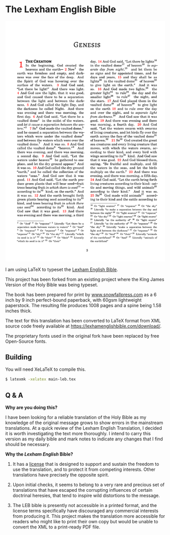 The Lexham English Bible
====================

![In the beginning God created the heavens and the earth](preview.png?raw=true)

I am using LaTeX to typeset the [Lexham English Bible](https://lexhamenglishbible.com/).

This project has been forked from an existing project where the King James Version of the Holy Bible was being typeset.

The book has been prepared for print by www.snowfallpress.com as a 6 inch by 9 inch perfect-bound paperback, with 60gsm lightweight paperstock. The resulting file produces 1008 pages and a spine being 1.58 inches thick.

The text for this translation has been converted to LaTeX format from XML source code freely available at https://lexhamenglishbible.com/download/.

The proprietary fonts used in the original fork have been replaced by free Open-Source fonts.

Building
--------

You will need XeLaTeX to compile this. 

```bash
$ latexmk -xelatex main-leb.tex
```

Q & A
-----

**Why are you doing this?**

I have been looking for a reliable translation of the Holy Bible as my knowledge of the original message grows to show errors in the mainstream translations. At a quick review of the Lexham English Translation, I decided it is worth investigating the text more thoroughly. I intend to carry this version as my daily bible and mark notes to indicate any changes that I find should be necessary.


**Why the *Lexham English* Bible?**

1. It has a [license](https://lexhamenglishbible.com/license/) that is designed to support and sustain the freedom to use the translation, and to protect it from competing interests. Other translations have precisely the opposite spirit.

2. Upon initial checks, it seems to belong to a very rare and precious set of translations that have escaped the corrupting influences of certain doctrinal heresies, that tend to inspire wild distortions to the message.

3. The LEB bible is presently not accessible in a printed format, and the license terms specifically have discouraged any commercial interests from producing it. This project makes the translation more accessible for readers who might like to print their own copy but would be unable to convert the XML to a print-ready PDF file.
